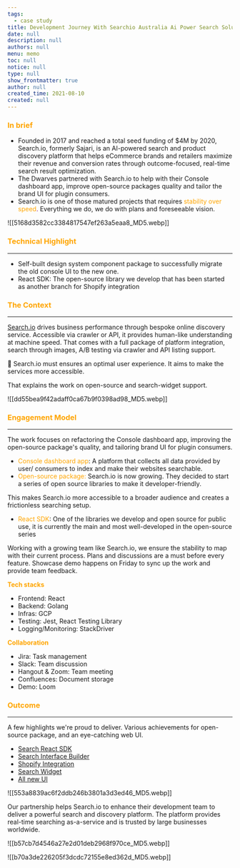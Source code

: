 ```yaml
---
tags: 
  - case study
title: Development Journey With Searchio Australia Ai Power Search Solutions
date: null
description: null
authors: null
menu: memo
toc: null
notice: null
type: null
show_frontmatter: true
author: null
created_time: 2021-08-10
created: null
---
```


### <span style='color:orange'>In brief</span>

* Founded in 2017 and reached a total seed funding of $4M by 2020, Search.io, formerly Sajari, is an AI-powered search and product discovery platform that helps eCommerce brands and retailers maximize their revenue and conversion rates through outcome-focused, real-time search result optimization.
* The Dwarves partnered with Search.io to help with their Console dashboard app, improve open-source packages quality and tailor the brand UI for plugin consumers.
* Search.io is one of those matured projects that requires <span style='color:orange'>stability over speed</span><span style='color:purple'>.</span> Everything we do, we do with plans and foreseeable vision.

![[5168d3582cc3384817547ef263a5eaa8_MD5.webp]]


### <span style='color:orange'>Technical Highlight</span>

---

* Self-built design system component package to successfully migrate the old console UI to the new one.
* React SDK: The open-source library we develop that has been started as another branch for Shopify integration

### <span style='color:orange'>The Context</span>

---

<!-- column_list 253f71c3-dd65-4982-a2fb-7b51814b1f94 -->

<!-- column 022182fa-06bb-4d25-b781-f865c53099d5 -->

[Search.io](http://search.io/) drives business performance through bespoke online discovery service. Accessible via crawler or API, it provides human-like understanding at machine speed.
That comes with a full package of platform integration, search through images, A/B testing via crawler and API listing support.


<!-- column 058e573e-b6b1-4d89-9c9e-185a6b75a16c -->

🔸 Search.io must ensures an optimal user experience. It aims to make the services more accessible. 

That explains the work on open-source and search-widget support.

![[dd55bea9f42adaff0ca67b9f0398ad98_MD5.webp]]


### <span style='color:orange'>Engagement Model</span>

---

The work focuses on refactoring the Console dashboard app, improving the open-source package's quality, and tailoring brand UI for plugin consumers.

* <span style='color:orange'>Console dashboard app</span>: A platform that collects all data provided by user/ consumers to index and make their websites searchable. 
* <span style='color:orange'>Open-source package:</span> Search.io is now growing. They decided to start a series of open source libraries to make it developer-friendly. 

This makes Search.io more accessible to a broader audience and creates a frictionless searching setup.

* <span style='color:orange'>React SDK</span>: One of the libraries we develop and open source for public use, it is currently the main and most well-developed in the open-source series

Working with a growing team like Search.io, we ensure the stability to map with their current process. Plans and discussions are a must before every feature. Showcase demo happens on Friday to sync up the work and provide team feedback.

<!-- column_list 13f63c3a-85b4-4b6d-9f34-456773cfca4a -->

<!-- column 75770711-d8fb-4cfc-87ad-366cd45ea2cd -->

<span style='color:orange'>**Tech stacks**</span>

* Frontend: React
* Backend: Golang
* Infras: GCP
* Testing: Jest, React Testing Library
* Logging/Monitoring: StackDriver

<!-- column 37797cb7-39eb-4bb9-980c-f0b14870ef96 -->

<span style='color:orange'>**Collaboration**</span>

* Jira: Task management
* Slack: Team discussion
* Hangout & Zoom: Team meeting
* Confluences: Document storage
* Demo: Loom

### <span style='color:orange'>Outcome</span>

---

<!-- column_list 039762d0-2411-469f-b90e-3ce744505f07 -->

<!-- column 6a6276f5-e8e8-4ad7-b6d5-2d430faa6756 -->

A few highlights we're proud to deliver. Various achievements for open-source package, and an eye-catching web UI.

* <span style='color:orange'>[Search React SDK](https://www.sajari.com/blog/new-search-react-sdk)</span>
* <span style='color:orange'>[Search Interface Builder](https://www.sajari.com/blog/new-search-interface-builder)</span>
* <span style='color:orange'>[Shopify Integration](https://www.sajari.com/blog/shopify-search)</span>
* <span style='color:orange'>[Search Widget](https://docs.sajari.com/user-guide/integrating-search/widget/)</span>
* <span style='color:orange'>[All new UI](https://www.sajari.com/blog/meet-the-all-new-sajari)</span>

<!-- column 7faa84c5-e3a8-4ba3-a86a-047f60d0a9be -->

![[553a8839ac6f2ddb246b3801a3d3ed46_MD5.webp]]

Our partnership helps Search.io to enhance their development team to deliver a powerful search and discovery platform. The platform provides real-time searching as-a-service and is trusted by large businesses worldwide. 


<!-- column_list d31bacd6-5b43-475d-94f1-e9bb12f104b6 -->

<!-- column 41336ad3-5d85-48e9-aa09-21179a252674 -->

![[b57cb7d4546a27e2d01deb2968f970ce_MD5.webp]]

<!-- column e519ad25-0515-4c2a-a88f-c084aad2e880 -->

![[b70a3de226205f3dcdc72155e8ed362d_MD5.webp]]
